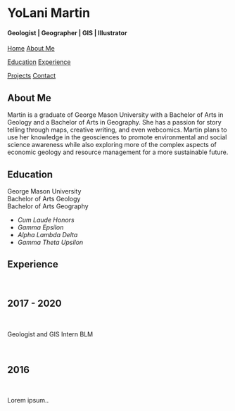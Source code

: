 
<div class="header">
  <h1>YoLani Martin</h1>
   <h4>Geologist | Geographer | GIS | Illustrator </h4>
</div>

<div class="navbar">
  <a class="active" href="#home">Home</a>
  <a class="active" href="#about">About Me</a>
      
  <a href="#education">Education</a>
  <a href="#experience">Experience</a>
      <div id="Experience"></div>
  <a href="/portfolio.html">Projects</a>
  <a href="/contact.html" class="right">Contact</a>
</div>

<div id="about-me">
<h2>About Me</h2>
    <p>Martin is a graduate of George Mason University with a Bachelor of Arts in Geology and a Bachelor of Arts in Geography.
        She has a passion for story telling through maps, creative writing, and even webcomics. Martin plans to use her knowledge
        in the geosciences to promote environmental and social science awareness while also exploring more of the complex aspects of 
        economic geology and resource management for a more sustainable future. </p>
  <div class="side">
  </div>
  
   <h2>Education</h2>
    <p>George Mason University<br>
    Bachelor of Arts Geology<br>
    Bachelor of Arts Geography<br>
   <ul>
    <em><li>Cum Laude Honors</li>
    <li> Gamma Epsilon</li>
    <li> Alpha Lambda Delta</li>
    <li>Gamma Theta Upsilon</li></em> </p>
   </div>
   
   <h2>Experience</h2>
  <div class="timeline">
  <div class="container left">
    <div class="content">
      <h2>2017 - 2020</h2>
      <p>Geologist and GIS Intern 
        BLM</p>
    </div>
  </div>
  <div class="container right">
    <div class="content">
      <h2>2016</h2>
      <p>Lorem ipsum..</p>
    </div>
  </div>
</div>


  
